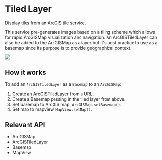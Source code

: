 <h1>Tiled Layer</h1>

<p>Display tiles from an ArcGIS tile service.</p>

<p>This service pre-generates images based on a tiling scheme which allows for rapid ArcGISMap visualization and navigation.
    An ArcGISTiledLayer can also be added to the ArcGISMap as a layer but it's best practice to use as a basemap since its purpose is to provide geographical context.</p>

<p><img src="TiledLayer.png"/></p>

<h2>How it works</h2>

<p>To add an <code>ArcGISTiledLayer</code> as a <code>Basemap</code> to an <code>ArcGISMap</code>:</p>

<ol>
    <li>Create an ArcGISTiledLayer from a URL.</li>
    <li>Create a Basemap passing in the tiled layer from above.</li>
    <li>Set basemap to ArcGIS map, <code>ArcGISMap.setBasemap()</code>.</li>
    <li>Set map to mapview, <code>MapView.setMap()</code>.</li>
</ol>

<h2>Relevant API</h2>

<ul>
    <li>ArcGISMap</li>
    <li>ArcGISTiledLayer</li>
    <li>Basemap</li>
    <li>MapView</li>
</ul>